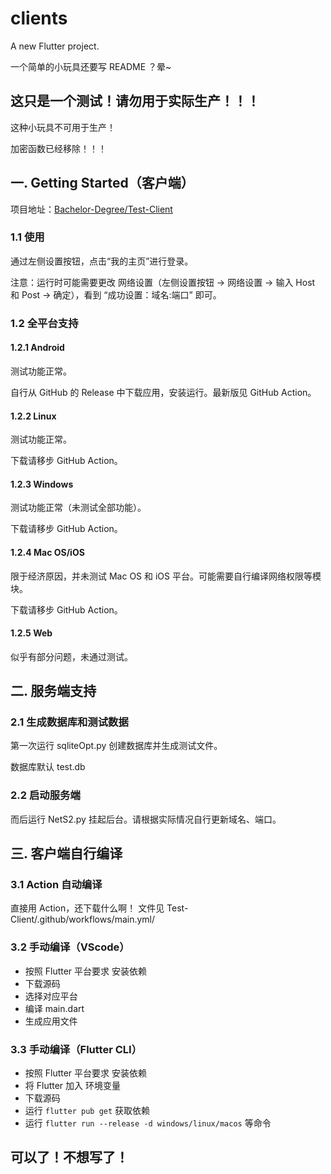 # clients

A new Flutter project.

一个简单的小玩具还要写 README ？晕~



## 这只是一个测试！请勿用于实际生产！！！

这种小玩具不可用于生产！

加密函数已经移除！！！



## 一. Getting Started（客户端）

项目地址：[Bachelor-Degree/Test-Client](https://github.com/Bachelor-Degree/Test-Client)



### 1.1 使用

通过左侧设置按钮，点击“我的主页”进行登录。

注意：运行时可能需要更改 网络设置（左侧设置按钮 -> 网络设置 -> 输入 Host 和 Post -> 确定），看到 “成功设置：域名:端口” 即可。



### 1.2 全平台支持

#### 1.2.1 Android 

测试功能正常。

自行从 GitHub 的 Release 中下载应用，安装运行。最新版见 GitHub Action。

#### 1.2.2 Linux

测试功能正常。

下载请移步 GitHub Action。

#### 1.2.3 Windows

测试功能正常（未测试全部功能）。

下载请移步 GitHub Action。

#### 1.2.4 Mac OS/iOS

限于经济原因，并未测试 Mac OS 和 iOS 平台。可能需要自行编译网络权限等模块。

下载请移步 GitHub Action。

#### 1.2.5 Web 

似乎有部分问题，未通过测试。



## 二. 服务端支持 

### 2.1 生成数据库和测试数据

第一次运行 sqliteOpt.py 创建数据库并生成测试文件。

数据库默认 test.db 



### 2.2 启动服务端 

而后运行 NetS2.py 挂起后台。请根据实际情况自行更新域名、端口。



## 三. 客户端自行编译 



### 3.1 Action 自动编译 

直接用 Action，还下载什么啊！
文件见 Test-Client/.github/workflows/main.yml/



### 3.2 手动编译（VScode）

- 按照 Flutter 平台要求 安装依赖
- 下载源码
- 选择对应平台  
- 编译 main.dart 
- 生成应用文件 



### 3.3 手动编译（Flutter CLI）

- 按照 Flutter 平台要求 安装依赖 
- 将 Flutter 加入 环境变量 
- 下载源码
- 运行 `flutter pub get` 获取依赖
- 运行 `flutter run --release -d windows/linux/macos` 等命令



## 可以了！不想写了！

